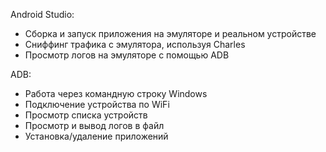 Android Studio:

 - Сборка и запуск приложения на эмуляторе и реальном устройстве
 - Сниффинг трафика с эмулятора, используя Charles
 - Просмотр логов на эмуляторе с помощью ADB
 
ADB:

 - Работа через командную строку Windows
 - Подключение устройства по WiFi
 - Просмотр списка устройств
 - Просмотр и вывод логов в файл
 - Установка/удаление приложений